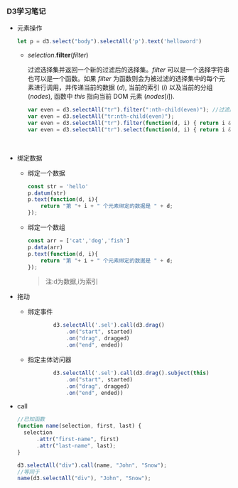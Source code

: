 ### D3学习笔记

- 元素操作

  ```javascript
  let p = d3.select("body").selectAll('p').text('helloword')
  ```

  - *selection*.**filter**(*filter*)

    过滤选择集并返回一个新的过滤后的选择集。*filter* 可以是一个选择字符串也可以是一个函数。如果 *filter* 为函数则会为被过滤的选择集中的每个元素进行调用，并传递当前的数据 (*d*), 当前的索引 (*i*) 以及当前的分组 (*nodes*), 函数中 *this* 指向当前 DOM 元素 (*nodes*[*i*]).

    ```javascript
    var even = d3.selectAll("tr").filter(":nth-child(even)"); //过滤出表格行中的偶数行
    var even = d3.selectAll("tr:nth-child(even)");
    var even = d3.selectAll("tr").filter(function(d, i) { return i & 1; });
    var even = d3.selectAll("tr").select(function(d, i) { return i & 1 ? this : null; });
    ```

    ​

- 绑定数据

  - 绑定一个数据

    ```javascript
    const str = 'hello'
    p.datum(str)
    p.text(function(d, i){
        return "第 "+ i + " 个元素绑定的数据是 " + d;
    });
    ```

  - 绑定一个数组

    ```javascript
    const arr = ['cat','dog','fish']
    p.data(arr)
    p.text(function(d, i){
        return "第 "+ i + " 个元素绑定的数据是 " + d;
    });
    ```

    > 注:d为数据,i为索引

- 拖动

  - 绑定事件

    ```javascript
            d3.selectAll('.sel').call(d3.drag()
                .on("start", started)
                .on("drag", dragged)
                .on("end", ended))
    ```

  - 指定主体访问器

    ```javascript
            d3.selectAll('.sel').call(d3.drag().subject(this)
                .on("start", started)
                .on("drag", dragged)
                .on("end", ended))
    ```

- call

  ```JavaScript
  //已知函数
  function name(selection, first, last) {
    selection
        .attr("first-name", first)
        .attr("last-name", last);
  }

  d3.selectAll("div").call(name, "John", "Snow");
  //等同于
  name(d3.selectAll("div"), "John", "Snow");
  ```

  ​